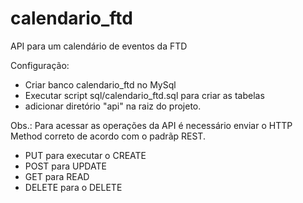 # calendario_ftd
API para um calendário de eventos da FTD

Configuração:
  - Criar banco calendario_ftd no MySql
  - Executar script sql/calendario_ftd.sql para criar as tabelas
  - adicionar diretório "api" na raiz do projeto.


Obs.: Para acessar as operações da API é necessário enviar o HTTP Method correto de acordo com o padrãp REST.
  - PUT para executar o CREATE
  - POST para UPDATE
  - GET para READ
  - DELETE para o DELETE